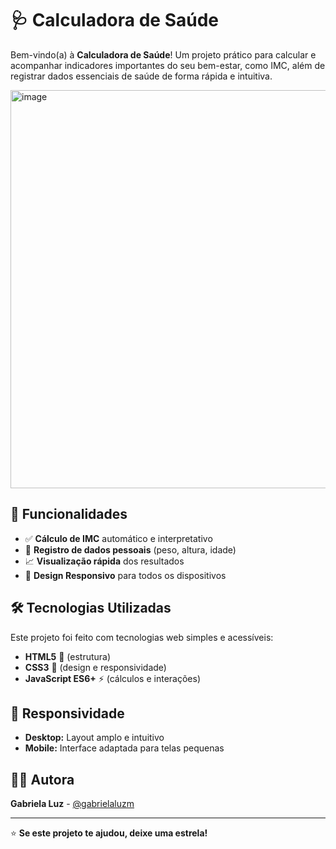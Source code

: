 # 🩺 Calculadora de Saúde

Bem-vindo(a) à **Calculadora de Saúde**! Um projeto prático para calcular e acompanhar indicadores importantes do seu bem-estar, como IMC, além de registrar dados essenciais de saúde de forma rápida e intuitiva.

<img width="1120" height="637" alt="image" src="https://github.com/user-attachments/assets/16477447-c138-450b-a029-eadabee6bac3" />

## 🚀 Funcionalidades

- ✅ **Cálculo de IMC** automático e interpretativo
- 📝 **Registro de dados pessoais** (peso, altura, idade)
- 📈 **Visualização rápida** dos resultados
- 📱 **Design Responsivo** para todos os dispositivos

## 🛠 Tecnologias Utilizadas

Este projeto foi feito com tecnologias web simples e acessíveis:

- **HTML5** 📄 (estrutura)
- **CSS3** 🎨 (design e responsividade)
- **JavaScript ES6+** ⚡ (cálculos e interações)

## 📱 Responsividade

- **Desktop:** Layout amplo e intuitivo
- **Mobile:** Interface adaptada para telas pequenas

## 🙋‍♀️ Autora

**Gabriela Luz** - [@gabrielaluzm](https://github.com/gabrielaluzm)

---

⭐ **Se este projeto te ajudou, deixe uma estrela!**
